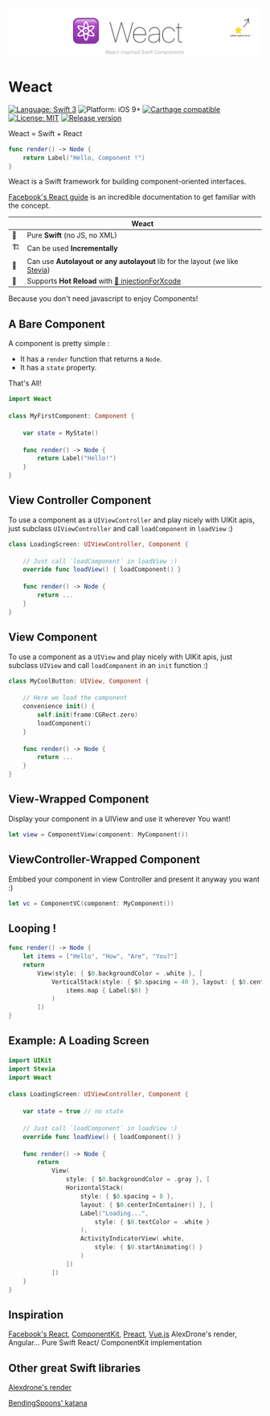![Weact](banner.png)

# Weact
[![Language: Swift 3](https://img.shields.io/badge/language-swift3-f48041.svg?style=flat)](https://developer.apple.com/swift)
![Platform: iOS 9+](https://img.shields.io/badge/platform-iOS%209%2B-blue.svg?style=flat) [![Carthage compatible](https://img.shields.io/badge/Carthage-compatible-4BC51D.svg?style=flat)](https://github.com/Carthage/Carthage)[![License: MIT](http://img.shields.io/badge/license-MIT-lightgrey.svg?style=flat)](https://github.com/freshOS/then/blob/master/LICENSE)
[![Release version](https://img.shields.io/badge/release-0.1-blue.svg)]()

Weact = Swift + React

```swift
func render() -> Node {
    return Label("Hello, Component !")
}
```
Weact is a Swift framework for building component-oriented interfaces.

[Facebook's React guide](https://facebook.github.io/react/) is an incredible documentation to get familiar with the concept.


|      | Weact                                   |
| ---- | ---------------------------------------- |
|  🔶  | Pure **Swift** (no JS, no XML)           |
|  🏗    | Can be used **Incrementally** |
|   📐  |Can use **Autolayout or any autolayout** lib for the layout (we like [Stevia](https://github.com/freshOS/Stevia)) |
| 💉 | Supports **Hot Reload** with [💉 injectionForXcode](http://johnholdsworth.com/injection.html)|

Because you don't need javascript to enjoy Components!

## A Bare Component

A component is pretty simple :
- It has a `render` function that returns a `Node`.
- It has a `state` property.

That's All!

```swift
import Weact

class MyFirstComponent: Component {

    var state = MyState()

    func render() -> Node {
        return Label("Hello!")
    }
}
```

## View Controller Component
To use a component as a `UIViewController` and play nicely with UIKit apis, just subclass
`UIViewController` and call  `loadComponent` in `loadView` :)

```swift
class LoadingScreen: UIViewController, Component {

    // Just call `loadComponent` in loadView :)
    override func loadView() { loadComponent() }

    func render() -> Node {
        return ...
    }
}

```

## View Component
To use a component as a `UIView` and play nicely with UIKit apis, just subclass
`UIView` and call  `loadComponent` in an `init` function :)
```swift
class MyCoolButton: UIView, Component {

    // Here we load the component
    convenience init() {
        self.init(frame:CGRect.zero)
        loadComponent()
    }

    func render() -> Node {
        return ...
    }
}

```

## View-Wrapped Component
Display your component in a UIView and use it wherever You want!
```swift
let view = ComponentView(component: MyComponent())
```
## ViewController-Wrapped Component
Embbed your component in view Controller and present it anyway you want :)
```swift
let vc = ComponentVC(component: MyComponent())
```
## Looping !

```swift
func render() -> Node {
    let items = ["Hello", "How", "Are", "You?"]
    return
        View(style: { $0.backgroundColor = .white }, [
            VerticalStack(style: { $0.spacing = 40 }, layout: { $0.centerInContainer() },
                items.map { Label($0) }
            )
        ])
}
```

## Example:  A Loading Screen

```swift
import UIKit
import Stevia
import Weact

class LoadingScreen: UIViewController, Component {

    var state = true // no state

    // Just call `loadComponent` in loadView :)
    override func loadView() { loadComponent() }

    func render() -> Node {
        return
            View(
                style: { $0.backgroundColor = .gray }, [
                HorizontalStack(
                    style: { $0.spacing = 8 },
                    layout: { $0.centerInContainer() }, [
                    Label("Loading...",
                        style: { $0.textColor = .white }
                    ),
                    ActivityIndicatorView(.white,
                        style: { $0.startAnimating() }
                    )
                ])
            ])
    }
}
```

## Inspiration
[Facebook's React](https://facebook.github.io/react/), [ComponentKit](https://github.com/facebook/componentkit),
[Preact](https://github.com/developit/preact), [Vue.js](https://vuejs.org) AlexDrone's render, Angular...
Pure Swift React/ ComponentKit implementation

## Other great Swift libraries
[Alexdrone's render](https://github.com/alexdrone/Render)

[BendingSpoons' katana](https://github.com/BendingSpoons/katana-swift)
